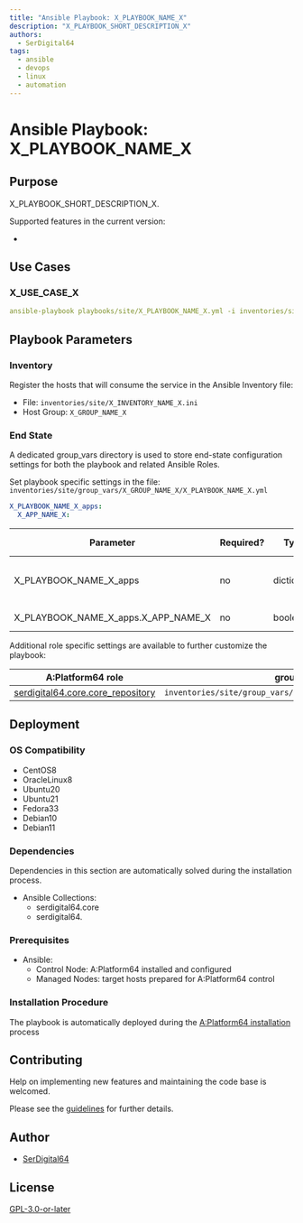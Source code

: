 ```yaml
---
title: "Ansible Playbook: X_PLAYBOOK_NAME_X"
description: "X_PLAYBOOK_SHORT_DESCRIPTION_X"
authors:
  - SerDigital64
tags:
  - ansible
  - devops
  - linux
  - automation
---
```


# Ansible Playbook: X_PLAYBOOK_NAME_X

## Purpose

X_PLAYBOOK_SHORT_DESCRIPTION_X.

Supported features in the current version:

-

## Use Cases

### X_USE_CASE_X

```yaml
ansible-playbook playbooks/site/X_PLAYBOOK_NAME_X.yml -i inventories/site/X_INVENTORY_NAME_X.ini
```

## Playbook Parameters

### Inventory

Register the hosts that will consume the service in the Ansible Inventory file:

- File: `inventories/site/X_INVENTORY_NAME_X.ini`
- Host Group: `X_GROUP_NAME_X`

### End State

A dedicated group_vars directory is used to store end-state configuration settings for both the playbook and related Ansible Roles.

Set playbook specific settings in the file: `inventories/site/group_vars/X_GROUP_NAME_X/X_PLAYBOOK_NAME_X.yml`

```yaml
X_PLAYBOOK_NAME_X_apps:
  X_APP_NAME_X:
```

| Parameter                           | Required? | Type       | Default | Purpose / Value                           |
| ----------------------------------- | --------- | ---------- | ------- | ----------------------------------------- |
| X_PLAYBOOK_NAME_X_apps              | no        | dictionary |         | Define what applications will be deployed |
| X_PLAYBOOK_NAME_X_apps.X_APP_NAME_X | no        | boolean    | true    | Deploy the application?                   |

Additional role specific settings are available to further customize the playbook:

| A:Platform64 role                                                                | group_vars file                                                  |
| -------------------------------------------------------------------------------- | ---------------------------------------------------------------- |
| [serdigital64.core.core_repository](../roles/core_repository.md#role-parameters) | `inventories/site/group_vars/X_GROUP_NAME_X/core_repository.yml` |

## Deployment

### OS Compatibility

- CentOS8
- OracleLinux8
- Ubuntu20
- Ubuntu21
- Fedora33
- Debian10
- Debian11

### Dependencies

Dependencies in this section are automatically solved during the installation process.

- Ansible Collections:
  - serdigital64.core
  - serdigital64.

### Prerequisites

- Ansible:
  - Control Node: A:Platform64 installed and configured
  - Managed Nodes: target hosts prepared for A:Platform64 control

### Installation Procedure

The playbook is automatically deployed during the [A:Platform64 installation](/#installation) process

## Contributing

Help on implementing new features and maintaining the code base is welcomed.

Please see the [guidelines](../contributing/guidelines.md) for further details.

## Author

- [SerDigital64](https://serdigital64.github.io/)

## License

[GPL-3.0-or-later](https://www.gnu.org/licenses/gpl-3.0.txt)
